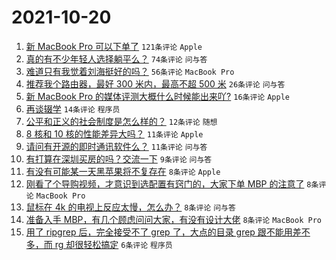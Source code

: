 # 2021-10-20

1. [新 MacBook Pro 可以下单了](https://www.v2ex.com/t/809064) `121条评论` `Apple`
1. [真的有不少年轻人选择躺平么？](https://www.v2ex.com/t/809069) `74条评论` `问与答`
1. [难道只有我觉着刘海挺好的吗？](https://www.v2ex.com/t/809060) `56条评论` `MacBook Pro`
1. [推荐我个路由器，最好 300 米内，最高不超 500 米](https://www.v2ex.com/t/809057) `26条评论` `问与答`
1. [新 MacBook Pro 的媒体评测大概什么时候能出来吖?](https://www.v2ex.com/t/809056) `16条评论` `Apple`
1. [再谈辍学](https://www.v2ex.com/t/809074) `14条评论` `程序员`
1. [公平和正义的社会制度是怎么样的？](https://www.v2ex.com/t/809109) `12条评论` `随想`
1. [8 核和 10 核的性能差异大吗？](https://www.v2ex.com/t/809088) `11条评论` `Apple`
1. [请问有开源的即时通讯软件么？](https://www.v2ex.com/t/809059) `11条评论` `问与答`
1. [有打算在深圳买房的吗？交流一下](https://www.v2ex.com/t/809079) `9条评论` `问与答`
1. [有没有可能某一天黑苹果将不复存在](https://www.v2ex.com/t/809105) `8条评论` `Apple`
1. [刚看了个导购视频，才意识到选配置有窍门的，大家下单 MBP 的注意了](https://www.v2ex.com/t/809101) `8条评论` `MacBook Pro`
1. [鼠标在 4k 的电视上反应太慢，怎么办？](https://www.v2ex.com/t/809063) `8条评论` `问与答`
1. [准备入手 MBP，有几个顾虑问问大家，有没有设计大佬](https://www.v2ex.com/t/809055) `8条评论` `MacBook Pro`
1. [用了 ripgrep 后，完全接受不了 grep 了，大点的目录 grep 跟不能用差不多，而 rg 却很轻松搞定](https://www.v2ex.com/t/809095) `6条评论` `程序员`
